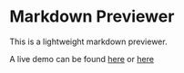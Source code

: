 # Markdown Previewer

This is a lightweight markdown previewer.

A live demo can be found [here](https://codepen.io/corrinachow/full/mvxqMo) or [here](https://corrinachow.com/markdown-previewer/)
